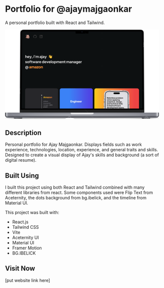# Portfolio for **@ajaymajgaonkar**

A personal portfolio built with React and Tailwind.

![title](/src/assets/mac.png)

## Description

Personal portfolio for Ajay Majgaonkar. Displays fields such as work experience, technologies, location, experience, and general traits and skills. Designed to create a visual display of Ajay's skills and background (a sort of digital resume). 

## Built Using

I built this project using both React and Tailwind combined with many different libraries from react. Some components used were Flip Text from Aceternity, the dots background from bg.ibelick, and the timeline from Material UI.

This project was built with: 

- React.js
- Tailwind CSS
- Vite
- Aceternity UI
- Material UI
- Framer Motion
- BG.IBELICK

## Visit Now

[put website link here]